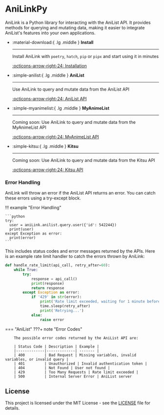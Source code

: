 # AniLinkPy

AniLink is a Python library for interacting with the AniList API. It provides methods for querying and mutating data, making it easier to integrate AniList's features into your own applications.

<div class="grid cards" markdown>

-   :material-download:{ .lg .middle } __Install__

    ---

    Install AniLink with `poetry`, `hatch`, `pip` or `pipx` and start using it in minutes

    [:octicons-arrow-right-24: Installation](installation)

</div>

<div class="grid cards" markdown>

-   :simple-anilist:{ .lg .middle } __AniList__

    ---

    Use AniLink to query and mutate data from the AniList API

    [:octicons-arrow-right-24: AniList API](AniListAPI)

-   :simple-myanimelist:{ .lg .middle } __MyAnimeList__

    ---

    Coming soon: Use AniLink to query and mutate data from the MyAnimeList API

    [:octicons-arrow-right-24: MyAnimeList API](MyAnimeListAPI)

-   :simple-kitsu:{ .lg .middle } __Kitsu__

    ---

    Coming soon: Use AniLink to query and mutate data from the Kitsu API

    [:octicons-arrow-right-24: Kitsu API](KitsuAPI)

</div>

### Error Handling

AniLink will throw an error if the AniList API returns an error. You can catch these errors using a try-except block.

!!! example "Error Handling"

    ```python
    try:
      user = aniLink.anilist.query.user({'id': 542244})
      print(user)
    except Exception as error:
      print(error)
    ```

This includes status codes and error messages returned by the APIs. Here is an example rate limit handler to catch the errors thrown by AniLink:

```python
def handle_rate_limit(api_call, retry_after=60):
    while True:
        try:
            response = api_call()
            print(response)
            return response
        except Exception as error:
            if '429' in str(error):
                print('Rate limit exceeded, waiting for 1 minute before retrying...')
                time.sleep(retry_after)
                print('Retrying...')
            else:
                raise error
```

=== "AniList"
    ???+ note "Error Codes"
        
        The possible error codes returned by the AniList API are:

        | Status Code | Description | Example |
        |-------------|-------------| ------- |
        | 400         | Bad Request | Missing variables, invalid variables, or invalid query |
        | 401         | Unauthorized | Invalid authentication token |
        | 404         | Not Found | User not found |
        | 429         | Too Many Requests | Rate limit exceeded |
        | 500         | Internal Server Error | AniList server

## License

This project is licensed under the MIT License - see the [LICENSE](https://github.com/RLAlpha49/AniLinkPy/blob/master/LICENSE) file for details.